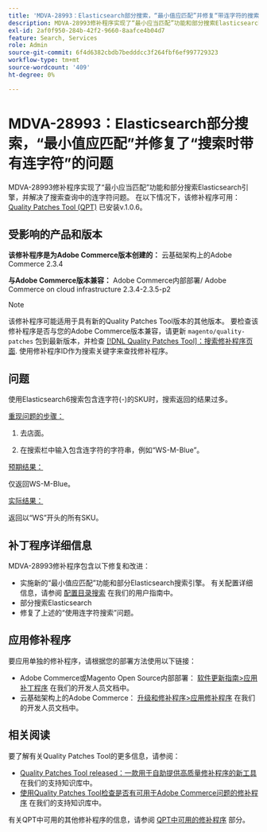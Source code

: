 ```yaml
---
title: 'MDVA-28993：Elasticsearch部分搜索，“最小值应匹配”并修复“带连字符的搜索”问题'
description: MDVA-28993修补程序实现了“最小应当匹配”功能和部分搜索Elasticsearch引擎，并解决了搜索查询中的连字符问题。 安装[Quality Patches Tool (QPT)](/help/announcements/adobe-commerce-announcements/magento-quality-patches-released-new-tool-to-self-serve-quality-patches.md) v.1.0.6后，即可使用该修补程序。
exl-id: 2af0f950-284b-42f2-9660-8aafce4b04d7
feature: Search, Services
role: Admin
source-git-commit: 6f4d6382cbdb7bedddcc3f264fbf6ef997729323
workflow-type: tm+mt
source-wordcount: '409'
ht-degree: 0%

---
```


# MDVA-28993：Elasticsearch部分搜索，“最小值应匹配”并修复了“搜索时带有连字符”的问题

MDVA-28993修补程序实现了“最小应当匹配”功能和部分搜索Elasticsearch引擎，并解决了搜索查询中的连字符问题。 在以下情况下，该修补程序可用： [Quality Patches Tool (QPT)](/help/announcements/adobe-commerce-announcements/magento-quality-patches-released-new-tool-to-self-serve-quality-patches.md) 已安装v.1.0.6。

## 受影响的产品和版本

**该修补程序是为Adobe Commerce版本创建的：** 云基础架构上的Adobe Commerce 2.3.4

**与Adobe Commerce版本兼容：** Adobe Commerce内部部署/ Adobe Commerce on cloud infrastructure 2.3.4-2.3.5-p2

>[!NOTE]
>
>该修补程序可能适用于具有新的Quality Patches Tool版本的其他版本。 要检查该修补程序是否与您的Adobe Commerce版本兼容，请更新 `magento/quality-patches` 包到最新版本，并检查 [[!DNL Quality Patches Tool]：搜索修补程序页面](https://devdocs.magento.com/quality-patches/tool.html#patch-grid). 使用修补程序ID作为搜索关键字来查找修补程序。


## 问题

使用Elasticsearch6搜索包含连字符(-)的SKU时，搜索返回的结果过多。

<u>重现问题的步骤：</u>

1. 去店面。

1. 在搜索栏中输入包含连字符的字符串，例如“WS-M-Blue”。

<u>预期结果：</u>

仅返回WS-M-Blue。

<u>实际结果：</u>

返回以“WS”开头的所有SKU。

## 补丁程序详细信息

MDVA-28993修补程序包含以下修复和改进：

* 实施新的“最小值应匹配”功能和部分Elasticsearch搜索引擎。 有关配置详细信息，请参阅 [配置目录搜索](https://docs.magento.com/user-guide/catalog/search-configuration.html#step-4-configure-minimum-terms-to-match) 在我们的用户指南中。
* 部分搜索Elasticsearch
* 修复了上述的“使用连字符搜索”问题。

## 应用修补程序

要应用单独的修补程序，请根据您的部署方法使用以下链接：

* Adobe Commerce或Magento Open Source内部部署： [软件更新指南>应用补丁程序](https://devdocs.magento.com/guides/v2.4/comp-mgr/patching/mqp.html) 在我们的开发人员文档中。
* 云基础架构上的Adobe Commerce： [升级和修补程序>应用修补程序](https://devdocs.magento.com/cloud/project/project-patch.html) 在我们的开发人员文档中。

## 相关阅读

要了解有关Quality Patches Tool的更多信息，请参阅：

* [Quality Patches Tool released：一款用于自助提供高质量修补程序的新工具](/help/announcements/adobe-commerce-announcements/magento-quality-patches-released-new-tool-to-self-serve-quality-patches.md) 在我们的支持知识库中。
* [使用Quality Patches Tool检查是否有可用于Adobe Commerce问题的修补程序](/help/support-tools/patches-available-in-qpt-tool/check-patch-for-magento-issue-with-magento-quality-patches.md) 在我们的支持知识库中。

有关QPT中可用的其他修补程序的信息，请参阅 [QPT中可用的修补程序](https://support.magento.com/hc/en-us/sections/360010506631-Patches-available-in-MQP-tool-) 部分。
